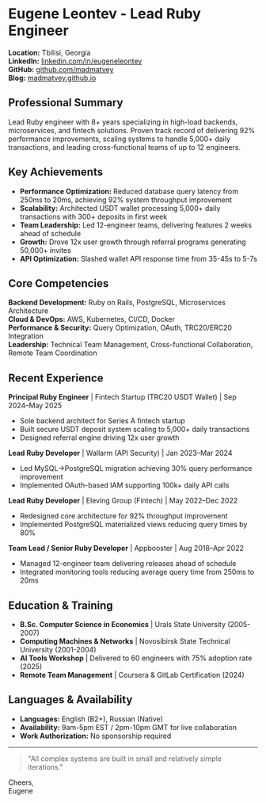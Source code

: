 # Eugene Leontev - Lead Ruby Engineer

**Location:** Tbilisi, Georgia  
**LinkedIn:** [linkedin.com/in/eugeneleontev](https://www.linkedin.com/in/eugeneleontev/)  
**GitHub:** [github.com/madmatvey](https://github.com/madmatvey)  
**Blog:** [madmatvey.github.io](https://madmatvey.github.io/)  

## Professional Summary

Lead Ruby engineer with 8+ years specializing in high-load backends, microservices, and fintech solutions. Proven track record of delivering 92% performance improvements, scaling systems to handle 5,000+ daily transactions, and leading cross-functional teams of up to 12 engineers.

## Key Achievements

- **Performance Optimization:** Reduced database query latency from 250ms to 20ms, achieving 92% system throughput improvement
- **Scalability:** Architected USDT wallet processing 5,000+ daily transactions with 300+ deposits in first week
- **Team Leadership:** Led 12-engineer teams, delivering features 2 weeks ahead of schedule
- **Growth:** Drove 12x user growth through referral programs generating 50,000+ invites
- **API Optimization:** Slashed wallet API response time from 35-45s to 5-7s

## Core Competencies

**Backend Development:** Ruby on Rails, PostgreSQL, Microservices Architecture  
**Cloud & DevOps:** AWS, Kubernetes, CI/CD, Docker  
**Performance & Security:** Query Optimization, OAuth, TRC20/ERC20 Integration  
**Leadership:** Technical Team Management, Cross-functional Collaboration, Remote Team Coordination  

## Recent Experience

**Principal Ruby Engineer** | Fintech Startup (TRC20 USDT Wallet) | Sep 2024–May 2025
- Sole backend architect for Series A fintech startup
- Built secure USDT deposit system scaling to 5,000+ daily transactions
- Designed referral engine driving 12x user growth

**Lead Ruby Developer** | Wallarm (API Security) | Jan 2023–Mar 2024
- Led MySQL→PostgreSQL migration achieving 30% query performance improvement
- Implemented OAuth-based IAM supporting 100k+ daily API calls

**Lead Ruby Developer** | Eleving Group (Fintech) | May 2022–Dec 2022
- Redesigned core architecture for 92% throughput improvement
- Implemented PostgreSQL materialized views reducing query times by 80%

**Team Lead / Senior Ruby Developer** | Appbooster | Aug 2018–Apr 2022
- Managed 12-engineer team delivering releases ahead of schedule
- Integrated monitoring tools reducing average query time from 250ms to 20ms

## Education & Training

- **B.Sc. Computer Science in Economics** | Urals State University (2005-2007)
- **Computing Machines & Networks** | Novosibirsk State Technical University (2001-2004)
- **AI Tools Workshop** | Delivered to 60 engineers with 75% adoption rate (2025)
- **Remote Team Management** | Coursera & GitLab Certification (2024)

## Languages & Availability

- **Languages:** English (B2+), Russian (Native)
- **Availability:** 9am-5pm EST / 2pm-10pm GMT for live collaboration
- **Work Authorization:** No sponsorship required 
---

> "All complex systems are built in small and relatively simple iterations."

Cheers,  
Eugene
